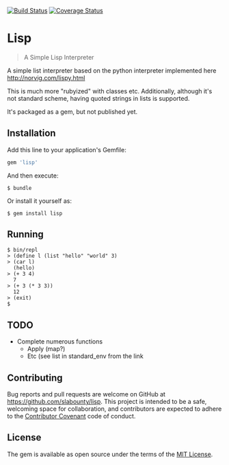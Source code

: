 [![Build Status](https://travis-ci.org/slabounty/lisp.svg?branch=master)](https://travis-ci.org/slabounty/lisp)
[![Coverage Status](https://coveralls.io/repos/slabounty/lisp/badge.png?branch=master)](https://coveralls.io/r/slabounty/lisp?branch=master)
# Lisp

> A Simple Lisp Interpreter

A simple list interpreter based on the python interpreter
implemented here http://norvig.com/lispy.html

This is much more "rubyized" with classes etc. Additionally,
although it's not standard scheme, having quoted strings in
lists is supported.

It's packaged as a gem, but not published yet.

## Installation

Add this line to your application's Gemfile:

```ruby
gem 'lisp'
```

And then execute:

    $ bundle

Or install it yourself as:

    $ gem install lisp


## Running 
    $ bin/repl
    > (define l (list "hello" "world" 3)
    > (car l)
      (hello)
    > (+ 3 4)
      7
    > (+ 3 (* 3 3))
      12
    > (exit)
    $

## TODO
* Complete numerous functions
    * Apply (map?)
    * Etc (see list in standard_env from the link

## Contributing

Bug reports and pull requests are welcome on GitHub at https://github.com/slabounty/lisp. This project is intended to be a safe, welcoming space for collaboration, and contributors are expected to adhere to the [Contributor Covenant](http://contributor-covenant.org) code of conduct.


## License

The gem is available as open source under the terms of the [MIT License](http://opensource.org/licenses/MIT).



